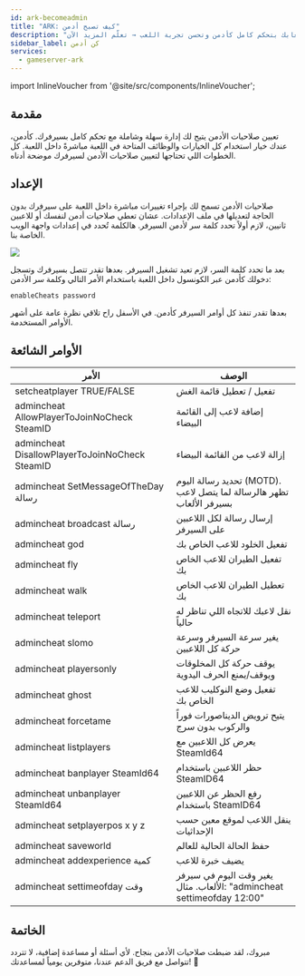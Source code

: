 ```yaml
---
id: ark-becomeadmin
title: "ARK: كيف تصبح أدمن"
description: "اكتشف كيف تدير سيرفر ألعابك بتحكم كامل كأدمن وتحسن تجربة اللعب → تعلّم المزيد الآن"
sidebar_label: كن أدمن
services:
  - gameserver-ark
---
```


import InlineVoucher from '@site/src/components/InlineVoucher';

## مقدمة
تعيين صلاحيات الأدمن يتيح لك إدارة سهلة وشاملة مع تحكم كامل بسيرفرك. كأدمن، عندك خيار استخدام كل الخيارات والوظائف المتاحة في اللعبة مباشرةً داخل اللعبة. كل الخطوات اللي تحتاجها لتعيين صلاحيات الأدمن لسيرفرك موضحة أدناه.  
<InlineVoucher />

## الإعداد

صلاحيات الأدمن تسمح لك بإجراء تغييرات مباشرة داخل اللعبة على سيرفرك بدون الحاجة لتعديلها في ملف الإعدادات. عشان تعطي صلاحيات أدمن لنفسك أو للاعبين ثانيين، لازم أولاً تحدد كلمة سر لأدمن السيرفر. هالكلمة تُحدد في إعدادات واجهة الويب الخاصة بنا.

![](https://screensaver01.zap-hosting.com/index.php/s/kLEsKbT6RN6c7Na/preview)

بعد ما تحدد كلمة السر، لازم تعيد تشغيل السيرفر. بعدها تقدر تتصل بسيرفرك وتسجل دخولك كأدمن عبر الكونسول داخل اللعبة باستخدام الأمر التالي وكلمة سر الأدمن:

```
enableCheats password
```

بعدها تقدر تنفذ كل أوامر السيرفر كأدمن. في الأسفل راح تلاقي نظرة عامة على أشهر الأوامر المستخدمة.

## الأوامر الشائعة

| الأمر                                         | الوصف                                                        |
| ---------------------------------------------- | ------------------------------------------------------------ |
| setcheatplayer TRUE/FALSE                      | تفعيل / تعطيل قائمة الغش                                   |
| admincheat AllowPlayerToJoinNoCheck SteamID    | إضافة لاعب إلى القائمة البيضاء                              |
| admincheat DisallowPlayerToJoinNoCheck SteamID | إزالة لاعب من القائمة البيضاء                              |
| admincheat SetMessageOfTheDay رسالة             | تحديد رسالة اليوم (MOTD). تظهر هالرسالة لما يتصل لاعب بسيرفر الألعاب |
| admincheat broadcast رسالة                      | إرسال رسالة لكل اللاعبين على السيرفر                         |
| admincheat god                                 | تفعيل الخلود للاعب الخاص بك                                 |
| admincheat fly                                 | تفعيل الطيران للاعب الخاص بك                                |
| admincheat walk                                | تعطيل الطيران للاعب الخاص بك                                |
| admincheat teleport                            | نقل لاعبك للاتجاه اللي تناظر له حالياً                       |
| admincheat slomo                               | يغير سرعة السيرفر وسرعة حركة كل اللاعبين                    |
| admincheat playersonly                         | يوقف حركة كل المخلوقات ويوقف/يمنع الحرف اليدوية             |
| admincheat ghost                               | تفعيل وضع النوكليب للاعب الخاص بك                           |
| admincheat forcetame                           | يتيح ترويض الديناصورات فوراً والركوب بدون سرج               |
| admincheat listplayers                         | يعرض كل اللاعبين مع SteamId64                               |
| admincheat banplayer SteamId64                 | حظر اللاعبين باستخدام SteamID64                             |
| admincheat unbanplayer SteamId64               | رفع الحظر عن اللاعبين باستخدام SteamID64                    |
| admincheat setplayerpos x y z                  | ينقل اللاعب لموقع معين حسب الإحداثيات                        |
| admincheat saveworld                           | حفظ الحالة الحالية للعالم                                   |
| admincheat addexperience كمية                   | يضيف خبرة للاعب                                            |
| admincheat settimeofday وقت                     | يغير وقت اليوم في سيرفر الألعاب. مثال: "admincheat settimeofday 12:00" |

## الخاتمة

مبروك، لقد ضبطت صلاحيات الأدمن بنجاح. لأي أسئلة أو مساعدة إضافية، لا تتردد تتواصل مع فريق الدعم عندنا، متوفرين يومياً لمساعدتك! 🙂

<InlineVoucher />